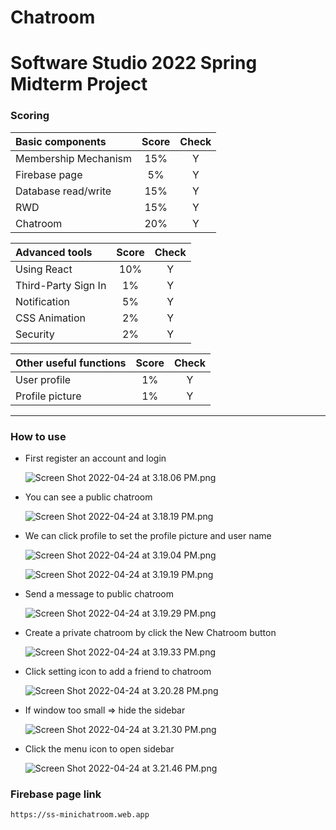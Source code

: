 # Chatroom

# Software Studio 2022 Spring Midterm Project

### Scoring

| **Basic components** | **Score** | **Check** |
|:-------------------- |:---------:|:---------:|
| Membership Mechanism | 15%       | Y         |
| Firebase page        | 5%        | Y         |
| Database read/write  | 15%       | Y         |
| RWD                  | 15%       | Y         |
| Chatroom             | 20%       | Y         |

| **Advanced tools**  | **Score** | **Check** |
|:------------------- |:---------:|:---------:|
| Using React         | 10%       | Y         |
| Third-Party Sign In | 1%        | Y         |
| Notification        | 5%        | Y         |
| CSS Animation       | 2%        | Y         |
| Security            | 2%        | Y         |

| **Other useful functions** | **Score** | **Check** |
|:-------------------------- |:---------:|:---------:|
| User profile               | 1%        | Y         |
| Profile picture            | 1%        | Y         |

---

### How to use

* First register an account and login
  
  ![Screen Shot 2022-04-24 at 3.18.06 PM.png](/Users/chi/Downloads/Screen%20Shot%202022-04-24%20at%203.18.06%20PM.png)

* You can see a public chatroom
  
  ![Screen Shot 2022-04-24 at 3.18.19 PM.png](/Users/chi/Downloads/Screen%20Shot%202022-04-24%20at%203.18.19%20PM.png)

* We can click profile to set the profile picture and user name
  
  ![Screen Shot 2022-04-24 at 3.19.04 PM.png](/Users/chi/Downloads/Screen%20Shot%202022-04-24%20at%203.19.04%20PM.png)
  
  ![Screen Shot 2022-04-24 at 3.19.19 PM.png](/Users/chi/Downloads/Screen%20Shot%202022-04-24%20at%203.19.19%20PM.png)

* Send a message to public chatroom
  
  ![Screen Shot 2022-04-24 at 3.19.29 PM.png](/Users/chi/Downloads/Screen%20Shot%202022-04-24%20at%203.19.29%20PM.png)

* Create a private chatroom by click the New Chatroom button
  
  ![Screen Shot 2022-04-24 at 3.19.33 PM.png](/Users/chi/Downloads/Screen%20Shot%202022-04-24%20at%203.19.33%20PM.png)

* Click setting icon to add a friend to chatroom
  
  ![Screen Shot 2022-04-24 at 3.20.28 PM.png](/Users/chi/Downloads/Screen%20Shot%202022-04-24%20at%203.20.28%20PM.png)

* If window too small => hide the sidebar
  
  ![Screen Shot 2022-04-24 at 3.21.30 PM.png](/Users/chi/Downloads/Screen%20Shot%202022-04-24%20at%203.21.30%20PM.png)

* Click the menu icon to open sidebar
  
  ![Screen Shot 2022-04-24 at 3.21.46 PM.png](/Users/chi/Downloads/Screen%20Shot%202022-04-24%20at%203.21.46%20PM.png)





### Firebase page link

    https://ss-minichatroom.web.app

